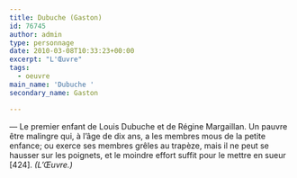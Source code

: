 ```yaml
---
title: Dubuche (Gaston)
id: 76745
author: admin
type: personnage
date: 2010-03-08T10:33:23+00:00
excerpt: "L'Œuvre"
tags:
  - oeuvre
main_name: 'Dubuche '
secondary_name: Gaston

---
```

— Le premier enfant de Louis Dubuche et de Régine Margaillan. Un pauvre être malingre qui, à l&rsquo;âge de dix ans, a les membres mous de la petite enfance; ou exerce ses membres grêles au trapèze, mais il ne peut se hausser sur les poignets, et le moindre effort suffit pour le mettre en sueur [424]. _(L&rsquo;Œuvre.)_